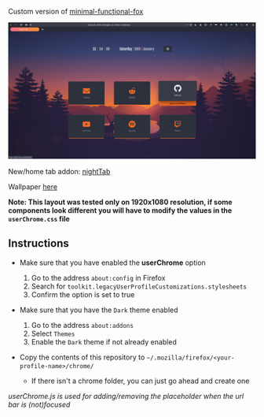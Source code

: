 Custom version of <a href="https://github.com/turing753/minimal-functional-fox">minimal-functional-fox</a>

![firefox](./firefox.png)

New/home tab addon: <a href="https://github.com/zombieFox/nightTab">nightTab</a>

Wallpaper <a href="https://wallpaperaccess.com/download/minimalist-nature-1261639"> here </a>

**Note: This layout was tested only on 1920x1080 resolution, if some components look different you will have to modify the values in the `userChrome.css` file**

## Instructions

- Make sure that you have enabled the **userChrome** option

  1. Go to the address `about:config` in Firefox
  2. Search for `toolkit.legacyUserProfileCustomizations.stylesheets`
  3. Confirm the option is set to true

- Make sure that you have the `Dark` theme enabled

  1. Go to the address `about:addons`
  2. Select `Themes`
  3. Enable the `Dark` theme if not already enabled

- Copy the contents of this repository to `~/.mozilla/firefox/<your-profile-name>/chrome/`
  - If there isn't a chrome folder, you can just go ahead and create one

_userChrome.js is used for adding/removing the placeholder when the url bar is (not)focused_

